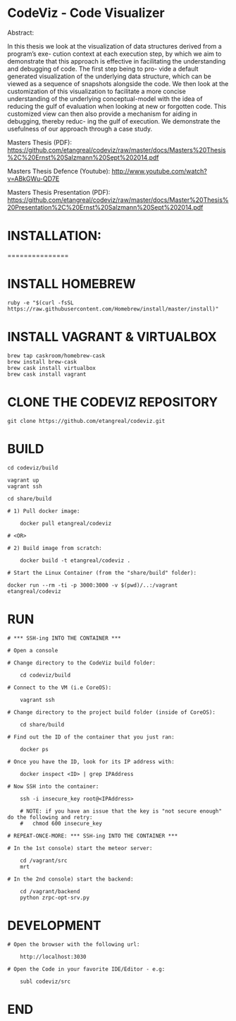CodeViz - Code Visualizer
=========================

Abstract:

  In this thesis we look at the visualization of data structures derived from a program’s exe- cution context at each execution step, by which we aim to demonstrate that this approach is effective in facilitating the understanding and debugging of code. The first step being to pro- vide a default generated visualization of the underlying data structure, which can be viewed as a sequence of snapshots alongside the code. We then look at the customization of this visualization to facilitate a more concise understanding of the underlying conceptual-model with the idea of reducing the gulf of evaluation when looking at new or forgotten code. This customized view can then also provide a mechanism for aiding in debugging, thereby reduc- ing the gulf of execution. We demonstrate the usefulness of our approach through a case study.

Masters Thesis (PDF): https://github.com/etangreal/codeviz/raw/master/docs/Masters%20Thesis%2C%20Ernst%20Salzmann%20Sept%202014.pdf

Masters Thesis Defence (Youtube): http://www.youtube.com/watch?v=ABkGWu-QD7E

Masters Thesis Presentation (PDF): https://github.com/etangreal/codeviz/raw/master/docs/Master%20Thesis%20Presentation%2C%20Ernst%20Salzmann%20Sept%202014.pdf

# INSTALLATION:
===============

# INSTALL HOMEBREW

	ruby -e "$(curl -fsSL https://raw.githubusercontent.com/Homebrew/install/master/install)"

# INSTALL VAGRANT & VIRTUALBOX

	brew tap caskroom/homebrew-cask
	brew install brew-cask
	brew cask install virtualbox
	brew cask install vagrant

# CLONE THE CODEVIZ REPOSITORY

	git clone https://github.com/etangreal/codeviz.git

# BUILD

	cd codeviz/build

	vagrant up
	vagrant ssh

	cd share/build

	# 1) Pull docker image:

		docker pull etangreal/codeviz

	# <OR>

	# 2) Build image from scratch:

		docker build -t etangreal/codeviz .	

	# Start the Linux Container (from the "share/build" folder):

	docker run --rm -ti -p 3000:3000 -v $(pwd)/..:/vagrant etangreal/codeviz

# RUN

	# *** SSH-ing INTO THE CONTAINER ***

	# Open a console

	# Change directory to the CodeViz build folder:

		cd codeviz/build

	# Connect to the VM (i.e CoreOS):

		vagrant ssh

	# Change directory to the project build folder (inside of CoreOS):

		cd share/build

	# Find out the ID of the container that you just ran:

		docker ps

	# Once you have the ID, look for its IP address with:

		docker inspect <ID> | grep IPAddress

	# Now SSH into the container:

		ssh -i insecure_key root@<IPAddress>

		# NOTE: if you have an issue that the key is "not secure enough" do the following and retry:
		# 	chmod 600 insecure_key

	# REPEAT-ONCE-MORE: *** SSH-ing INTO THE CONTAINER ***

	# In the 1st console) start the meteor server:

		cd /vagrant/src
		mrt

	# In the 2nd console) start the backend:

		cd /vagrant/backend
		python zrpc-opt-srv.py

# DEVELOPMENT

	# Open the browser with the following url:

		http://localhost:3030

	# Open the Code in your favorite IDE/Editor - e.g:

		subl codeviz/src

# END

